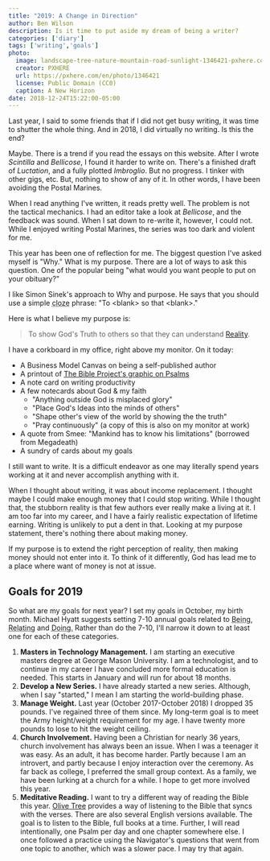 ```yaml
---
title: "2019: A Change in Direction"
author: Ben Wilson
description: Is it time to put aside my dream of being a writer?
categories: ['diary']
tags: ['writing','goals']
photo:
  image: landscape-tree-nature-mountain-road-sunlight-1346421-pxhere.com.jpg
  creator: PXHERE
  url: https://pxhere.com/en/photo/1346421
  license: Public Domain (CC0)
  caption: A New Horizon
date: 2018-12-24T15:22:00-05:00
---
```


Last year, I said to some friends that if I did not get busy writing, it was time to shutter the whole thing. And in 2018, I did virtually no writing. Is this the end?

<!-- more -->

Maybe. There is a trend if you read the essays on this website. After I wrote _Scintilla_ and _Bellicose_, I found it harder to write on. There's a finished draft of _Luctation_, and a fully plotted _Imbroglio_. But no progress. I tinker with other gigs, etc. But, nothing to show of any of it. In other words, I have been avoiding the Postal Marines.

When I read anything I've written, it reads pretty well.  The problem is not the tactical mechanics. I had an editor take a look at _Bellicose_, and the feedback was sound. When I sat down to re-write it, however, I could not. While I enjoyed writing Postal Marines, the series was too dark and violent for me.

This year has been one of reflection for me. The biggest question I've asked myself is "Why." What is my purpose. There are a lot of ways to ask this question. One of the popular being "what would you want people to put on your obituary?"

I like Simon Sinek's approach to Why and purpose. He says that you should use a simple <abbr title='of, relating to, or being a test of reading comprehension that involves having the person being tested supply words which have been systematically deleted from a text'>cloze</abbr> phrase: "To &lt;blank&gt; so that &lt;blank&gt;."


Here is what I believe my purpose is:

> To show God's Truth to others so that they can understand [Reality](https://merovx.io/rom11823).

I have a corkboard in my office, right above my monitor. On it today:

* A Business Model Canvas on being a self-published author
* A printout of [The Bible Project's graphic on Psalms](https://www.youtube.com/watch?v=j9phNEaPrv8)
* A note card on writing productivity
* A few notecards about God & my faith
  - "Anything outside God is misplaced glory"
  - "Place God's Ideas into the minds of others"
  - "Shape other's view of the world by showing the the truth"
  - "Pray continuously" (a copy of this is also on my monitor at work)
* A quote from Smee: "Mankind has to know his limitations" (borrowed from Megadeath)
* A sundry of cards about my goals

I still want to write. It is a difficult endeavor as one may literally spend years working at it and never accomplish anything with it.

When I thought about writing, it was about income replacement. I thought maybe I could make enough money that I could stop writing. While I thought that, the stubborn reality is that few authors ever really make a living at it. I am too far into my career, and I have a fairly realistic expectation of lifetime earning. Writing is unlikely to put a dent in that. Looking at my purpose statement, there's nothing there about making money.

If my purpose is to extend the right perception of reality, then making money should not enter into it. To think of it differently, God has lead me to a place where want of money is not at issue.

## Goals for 2019

So what are my goals for next year? I set my goals in October, my birth month. Michael Hyatt suggests setting 7-10 annual goals related to
<abbr title="physical, spiritual, intellectual">Being,</abbr>
<abbr title="friends, family, community">Relating</abbr> and
<abbr title="work, hobbies, money">Doing.</abbr>
Rather than do the 7-10, I'll narrow it down to at least one for each of these categories.

1. **Masters in Technology Management.** I am starting an executive masters degree at George Mason University. I am a technologist, and to continue in my career I have concluded more formal education is needed. This starts in January and will run for about 18 months.<!-- Being, Doing -->
2. **Develop a New Series.** I have already started a new series. Although, when I say "started," I mean I am starting the world-building phase.<!-- Doing -->
3. **Manage Weight.** Last year (October 2017-October 2018) I dropped 35 pounds. I've regained three of them since. My long-term goal is to meet the Army height/weight requirement for my age. I have twenty more pounds to lose to hit the weight ceiling.<!-- Being -->
4. **Church Involvement.** Having been a Christian for nearly 36 years, church involvement has always been an issue. When I was a teenager it was easy. As an adult, it has become harder. Partly because I am an introvert, and partly because I enjoy interaction over the ceremony. As far back as college, I preferred the small group context. As a family, we have been lurking at a church for a while. I hope to get more involved this year.<!-- Relating, Being -->
5. **Meditative Reading.** I want to try a different way of reading the Bible this year. [Olive Tree](https://merovx.io/2GFoYmY) provides a way of listening to the Bible that syncs with the verses. There are also several English versions available. The goal is to listen to the Bible, full books at a time. Further, I will read intentionally, one Psalm per day and one chapter somewhere else. I once followed a practice using the Navigator's questions that went from one topic to another, which was a slower pace. I may try that again.
